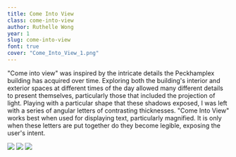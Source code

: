 ```yaml
---
title: Come Into View
class: come-into-view
author: Ruthelle Wong
year: 1
slug: come-into-view
font: true
cover: "Come_Into_View_1.png"
---
```


"Come into view" was inspired by the intricate details the Peckhamplex building has acquired over time. Exploring both the building's interior and exterior spaces at different times of the day allowed many different details to present themselves, particularly those that included the projection of light. Playing with a particular shape that these shadows exposed, I was left with a series of angular letters of contrasting thicknesses. "Come Into View" works best when used for displaying text, particularly magnified. It is only when these letters are put together do they become legible, exposing the user's intent.

![](/images/Come_Into_View_1.png)
![](/images/Come_Into_View_2.png)
![](/images/Come_Into_View_3.png)
